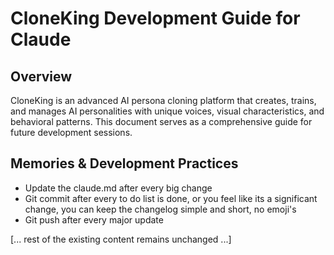 # CloneKing Development Guide for Claude

## Overview

CloneKing is an advanced AI persona cloning platform that creates, trains, and manages AI personalities with unique voices, visual characteristics, and behavioral patterns. This document serves as a comprehensive guide for future development sessions.

## Memories & Development Practices

- Update the claude.md after every big change
- Git commit after every to do list is done, or you feel like its a significant change, you can keep the changelog simple and short, no emoji's
- Git push after every major update

[... rest of the existing content remains unchanged ...]